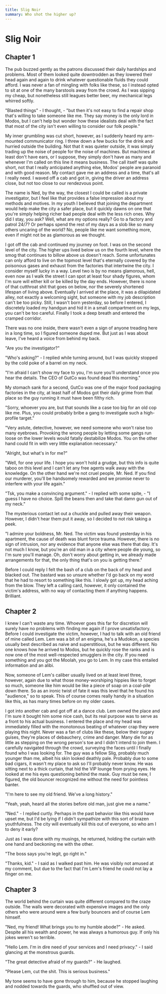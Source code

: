 ```yaml
---
title: Slig Noir
summary: Who shot the higher up?
---
```


<style>
main h1, main h2 {
    width: 100%;
    text-align: center;
}

main h1 + h2 {margin-top: 1em; padding-bottom: 0;}
</style>

# Slig Noir

## Chapter 1

The pub buzzed gently as the patrons discussed their daily hardships and problems. Most of them
looked quite downtrodden as they lowered their head again and again to drink whatever questionable
fluids they could afford. I was never a fan of mingling with folks like these, so I instead opted to
sit at one of the many barstools away from the crowd. As I was sipping my cheap, but nonetheless
still leagues better beer, my mechanical legs whirred softly.

"Blasted things" - I thought, - "but then it's not easy to find a repair shop that's willing to take
someone like me. They say money is the only lord in Modos, but I can't help but wonder how these
idealists deal with the fact that most of the city isn't even willing to consider our folk people."

My inner grumbling was cut short, however, as I suddenly heard my arm-mounted communicator ring. I
threw down a few bucks for the drink and hurried outside the building. Not that it was quieter
outside, it was simply trading up the noise of people for the noise of machines. But machines at
least don't have ears, or I suppose, they simply don't have as many and whenever I'm called on this
line it means business. The call itself was quite short, not that I really anticipated anything
else, Modos' people are paranoid and with good reason. My contact gave me an address and a time,
that's all I really need. I waved off a cab and got in, giving the driver an address close, but not
too close to our rendezvous point.

The name is Ned, by the way, the closest I could be called is a private investigator, but I feel
like that provides a false impression about my methods and motives. In my youth I believed that
joining the department would help make the city a safer place, but it quickly dawns on one that
you're simply helping richer bad people deal with the less rich ones. Why did I stay, you ask? Well,
what are my options really? Go to a factory and patrol 24/7? Or perhaps spend the rest of my days as
a slob like so many others uncaring of the world? No, people like me want something more, even if
might not be as glamorous as we thought.

I got off the cab and continued my journey on foot. I was on the second level of the city. The higher
ups lived below us on the fourth level, where the smog that continues to billow above us doesn't
reach. Some unfortunates can only afford to live on the topmost level that's eternally covered by
the poisonous gases and exhaust from the factories that intertwine the city. I consider myself lucky
in a way. Level two is by no means glamorous, hell, even now as I walk the street I can spot at
least four shady figures, whom I'm sure will either kill or be killed by the day ends. However,
there is none of that cutthroat shit that goes on below, nor the severely shortened lifespan of
living above. Eventually I arrived at the place, it was a dilapidated alley, not exactly a welcoming
sight, but someone with my job description can't be too picky. Still, I wasn't born yesterday, so
before I entered, I discretely loaded my handgun and hid it in a small compartment on my legs, you
can't be too careful. Finally I took a deep breath and entered the cramped corridor.

There was no one inside, there wasn't even a sign of anyone treading here in a long time, so I
figured someone duped me. But just as I was about leave, I've heard a voice from behind my back.

"Are you the investigator?"

"Who's asking?" - I replied while turning around, but I was quickly stopped by the cold poke of a
barrel on my neck.

"I'm afraid I can't show my face to you, I'm sure you'll understand once you hear the details. The
CEO of GutCo was found dead this morning."

My stomach sank for a second, GutCo was one of the major food packaging factories in the city, at
least half of Modos got their daily grime from that place so the guy running it must have been
filthy rich.

"Sorry, whoever you are, but that sounds like a case too big for an old cop like me. Plus, you could
probably bribe a gang to investigate such a high-profile target."

"Very astute, detective, however, we need someone who won't raise too many eyebrows. Provoking the
wrong people by letting some gangs run loose on the lower levels would fatally destabilize
Modos. You on the other hand could fit in with very little explanation necessary."

"Alright, but what's in for me?"

"Well, for one your life. I hope you won't hold a grudge, but this info is quite taboo on this level
and I can't let any free agents walk away with the knowledge. On the other hand we're not cruel
people, Mr. Ned. If you find our murderer, you'll be handsomely rewarded and we promise never to
interfere with your life again."

"Tsk, you make a convincing argument." - I replied with some spite, - "I guess I have no
choice. Spill the beans then and take that damn gun out of my neck."

The mysterious contact let out a chuckle and pulled away their weapon. However, I didn't hear them
put it away, so I decided to not risk taking a peek.

"I admire your boldness, Mr. Ned. The victim was found yesterday in his apartment, the cause of
death was blunt force trauma. However, there is no sign of intrusion, nor any evidence that anyone
else was there that day. It's not much I know, but you're an old man in a city where people die
young, so I'm sure you'll manage. Oh, don't worry about getting in, we already made arrangements for
that, the only thing that's on you is getting there."

Before I could reply I felt the bash of a club on the back of my head and blacked out. The bastard
was so unsure whether I'd go back on my word that he had to resort to something like this. I slowly
got up, my head aching from the blow. They left a calling card, however, it only contained the
victim's address, with no way of contacting them if anything happens. Brilliant.

## Chapter 2

I knew I can't waste any time. Whoever goes this far for discretion will surely have no problems
with finding me again if I prove unsatisfactory. Before I could investigate the victim, however, I
had to talk with an old friend of mine called Lem. Lem was a bit of an enigma, he's a Mudokon, a
species usually best described as naive and superstitious, but he was different. No one knows how he
arrived to Modos, but he quickly rose the ranks and is now one of the most well-respected smugglers
in the city. If you need something and you got the Moolah, you go to Lem. In my case this entailed
information and an alibi.

Now, someone of Lem's caliber usually lived on at least level three, however, again due to what
those money-worshiping hippies like to forget so much, someone like him would be like a piece of
soap on a coal-pile down there. So as an ironic twist of fate it was this level that he found his
"audience," so to speak. This of course comes really handy in a situation like this, as has many
times before on my older cases.

I got into another cab and got off at a dance club. Lem owned the place and I'm sure it bought him
some nice cash, but its real purpose was to serve as a front to his actual business. I entered the
place and my head was immediately filled with the monotonous beating of whatever crap they were
playing this night. Never was a fan of clubs like these, below their sugary guises, they're places
of debauchery, crime and danger. Many die for as little as stepping on the wrong person's toe and I
didn't intend to join them. I carefully navigated through the crowd, surveying the faces until I
finally found who I was looking for. The guy was a fellow Slig, probably much younger than me,
albeit his skin looked deathly pale. Probably due to some bad cigars, it wasn't my place to ask so
I'll probably never know. He was sitting next to a thick curtain, that hid the VIP lounge from
prying eyes. He looked at me his eyes questioning behind the mask. Guy must be new, I figured, the
old bouncer recognized me without the need for pointless banter.

"I'm here to see my old friend. We've a long history."

"Yeah, yeah, heard all the stories before old man, just give me a name."

"Ned." - I replied curtly. Perhaps in the past behavior like this would have upset me, but I'd be
lying if I didn't sympathize with this sort of brazen youthfulness. The city will eventually kill
this out of everyone, so who am I to deny it early?

Just as I was done with my musings, he returned, holding the curtain with one hand and beckoning me
with the other.

"The boss says you're legit, go right in."

"Thanks, kid." - I said as I walked past him. He was visibly not amused at my comment, but due to
the fact that I'm Lem's friend he could not lay a finger on me.

## Chapter 3

The world behind the curtain was quite different compared to the craze outside. The walls were
decorated with expensive images and the only others who were around were a few burly bouncers and of
course Lem himself.

"Ned, my friend! What brings you to my humble abode?" - He asked. Despite all his wealth and power,
he was always a humorous guy. If only his jokes weren't so terrible.

"Hello Lem. I'm in dire need of your services and I need privacy." - I said glancing at the
monstrous guards.

"The great detective afraid of my guards?" - He laughed.

"Please Lem, cut the shit. This is serious business." 

My tone seems to have gone through to him, because he stopped laughing and nodded towards the
guards, who shuffled out of view.
